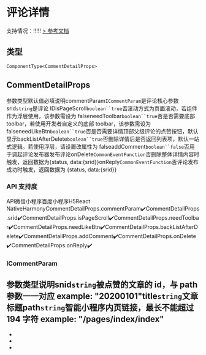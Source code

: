 # 评论详情
支持情况：!!!!!
[> 参考文档
](https://smartprogram.baidu.com/docs/develop/extended/component-content/comment-detail/)
## 类型[​](comment-detail.html#类型)
```tsx
ComponentType<CommentDetailProps>
```

## CommentDetailProps[​](comment-detail.html#commentdetailprops)
参数类型默认值必填说明commentParam`ICommentParam`是评论核心参数srid`string`是评论 IDisPageScroll`boolean``true`否滚动方式为页面滚动，若组件作为浮层使用，该参数需设为 falseneedToolbar`boolean``true`否是否需要底部 toolbar，若使用开发者自定义的底部 toolbar，该参数需设为 falseneedLikeBtn`boolean``true`否是否需要详情顶部父级评论的点赞按钮，默认显示backListAfterDelete`boolean``true`否删除详情后是否返回列表项，默认一站式逻辑。若使用浮层，请设置改属性为 falseaddComment`boolean``false`否用于调起评论发布器发布评论onDelete`CommonEventFunction`否删除整体详情内容时触发，返回数据为{status, data:{srid}}onReply`CommonEventFunction`否评论发布成功时触发，返回数据为 {status, data:{srid}}
### API 支持度[​](comment-detail.html#api-支持度)
API微信小程序百度小程序H5React NativeHarmonyCommentDetailProps.commentParam✔️CommentDetailProps.srid✔️CommentDetailProps.isPageScroll✔️CommentDetailProps.needToolbar✔️CommentDetailProps.needLikeBtn✔️CommentDetailProps.backListAfterDelete✔️CommentDetailProps.addComment✔️CommentDetailProps.onDelete✔️CommentDetailProps.onReply✔️
### ICommentParam[​](comment-detail.html#icommentparam)
参数类型说明snid`string`被点赞的文章的 id，与 path 参数一一对应
example: "20200101"title`string`文章标题path`string`智能小程序内页链接，最长不能超过 194 字符
example: "/pages/index/index"
- 
- 

- 
-
